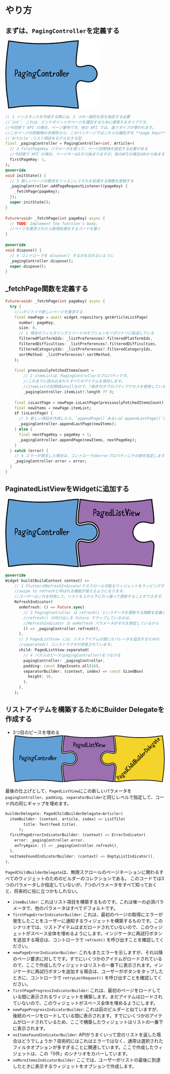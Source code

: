 # やり方

## まずは、`PagingController`を定義する
![`PagingController`](../../../Widget/images/first-puzzle-piece.png)
```dart
// 1 インスタンスを作成する際には、2 つの一般的な型を指定する必要
//`int`: これは、エンドポイントがページを識別するために使用するタイプです。 
//今回使う`API`の場合、ページ番号です。他の API では、違うタイプが使われます。
//このページ分割戦略の多様性から、このパッケージではこれらの識別子を **page keys** と呼ぶ
//`Article`:リスト項目をモデル化する型
final _pagingController = PagingController<int, Article>(
  // 2 firstPageKey パラメータを使って、ページ初期値を設定する必要がある
  //今回使う`API`の場合、ページキーは1から始まりますが、他のAPIの場合は0から始まるかもしれない
  firstPageKey: 1,
);
@override
void initState() {
  // 3 新しいページの要求をリッスンしてそれを処理する関数を登録する
  _pagingController.addPageRequestListener((pageKey) {
    _fetchPage(pageKey);
  });
  super.initState();
}

Future<void> _fetchPage(int pageKey) async {
  // TODO: Implement the function's body.
  //ページを要求されたら取得処理をするコードを書く
}

@override
void dispose() {
  // 4 コントローラを dispose() するのを忘れないように
  _pagingController.dispose();
  super.dispose();
}
```
## _fetchPage関数を定義する
```dart
Future<void> _fetchPage(int pageKey) async {
  try {
    //レポジトリで新しいページを要求する
    final newPage = await widget.repository.getArticleListPage(
      number: pageKey,
      size: 8,
      // 1 現在のフィルタリングとソートのオプションをリポジトリに転送している
      filteredPlatformIds: _listPreferences?.filteredPlatformIds,
      filteredDifficulties: _listPreferences?.filteredDifficulties,
      filteredCategoryIds: _listPreferences?.filteredCategoryIds,
      sortMethod: _listPreferences?.sortMethod,
    );

    final previouslyFetchedItemsCount =
        // 2 itemListは、PagingControllerのプロパティです。
        //これまでに読み込まれたすべてのアイテムを保持します。
        //itemListの初期値はnullなので、?条件付きプロパティアクセスを使用しています。
        _pagingController.itemList?.length ?? 0;

    final isLastPage = newPage.isLastPage(previouslyFetchedItemsCount);
    final newItems = newPage.itemList;
    if (isLastPage) {
      // 3 新しい項目を作成したら、`appendPage()`あるいは`appendLastPage()`をコールしてそれをコントローラに知らせます。
      _pagingController.appendLastPage(newItems);
    } else {
      final nextPageKey = pageKey + 1;
      _pagingController.appendPage(newItems, nextPageKey);
    }
  } catch (error) {
    // 4 エラーが発生した場合は、コントローラのerrorプロパティにその値を指定します。
    _pagingController.error = error;
  }
}
```
## PaginatedListViewをWidgetに追加する
![](../../../Widget/images/second-puzzle-piece.png)

```dart
@override
Widget build(BuildContext context) =>
    // 1 FlutterのRefreshIndicatorでスクロール可能なウィジェットをラッピングすると、
    //swipe to refreshと呼ばれる機能が使えるようになります。
    //ユーザーはこれを利用して、リストを上から下に引っ張って更新することができます。
    RefreshIndicator(
      onRefresh: () => Future.sync(
        // 2 PagingController は refresh() というデータを更新する関数を定義している
        //refresh() の呼び出しを Future でラップしているのは、 
        //RefreshIndicator の onRefresh パラメータがそれを想定しているから
        () => _pagingController.refresh(),
      ),
      // 3 PagedListView には、リストアイテムの間にセパレータを追加するための 
      //separated() コンストラクタが用意されています。
      child: PagedListView.separated(
        // 4 パズルのピース(pagingController)をつなげる
        pagingController: _pagingController,
        padding: const EdgeInsets.all(16),
        separatorBuilder: (context, index) => const SizedBox(
          height: 16,
        ),
      ),
    );
```
## リストアイテムを構築するためにBuilder Delegateを作成する
- 3つ目のピースを埋める
![](../../../Widget/images/third-puzzle-piece.png)

最後の仕上げとして、`PagedListView`にこの新しいパラメータを`pagingController`、`padding`、`separatorBuilder`と同じレベルで指定して、コード内の同じギャップを埋めます。
```dart
builderDelegate: PagedChildBuilderDelegate<Article>(
  itemBuilder: (context, article, index) => ListTile(
        title: Text(feed.title),
      );
  firstPageErrorIndicatorBuilder: (context) => ErrorIndicator(
    error: _pagingController.error,
    onTryAgain: () => _pagingController.refresh(),
  ),
  noItemsFoundIndicatorBuilder: (context) => EmptyListIndicator(),
),
```
`PagedChildBuilderDelegate`は、無限スクロールのページネーションに関わるすべてのウィジェットのためのビルダーのコレクションである。
このコードでは3つのパラメータしか指定していないが、7つのパラメータをすべて知っておくと、将来的に役に立つかもしれない。
- `itemBuilder`: これはリスト項目を構築するものです。これは唯一の必須パラメータで、他のパラメータはすべてデフォルトです。
- `firstPageErrorIndicatorBuilder`: これは、最初のページの取得にエラーが発生したことをユーザーに通知するウィジェットを構築するものです。このシナリオでは、リストアイテムはまだロードされていないので、このウィジェットがスペース全体を埋めるようにします。インジケータに再試行ボタンを追加する場合は、コントローラで `refresh()` を呼び出すことを確認してください。
- `newPageErrorIndicatorBuilder`: これもまたエラーを示しますが、それ以降のページ要求に対してです。すでにいくつかのアイテムがロードされているので、ここで作成したウィジェットはリストの一番下に表示されます。インジケータに再試行ボタンを追加する場合は、ユーザーがボタンをタップしたときに、コントローラで `retryLastRequest()` を呼び出すことを確認してください。
- `firstPageProgressIndicatorBuilder`: これは、最初のページをロードしている間に表示されるウィジェットを構築します。まだアイテムはロードされていないので、このウィジェットがスペース全体を埋めるようにします。
- `newPageProgressIndicatorBuilder`: これは前のビルダーと似ていますが、後続のページをロードしている間に表示されます。すでにいくつかのアイテムがロードされているため、ここで構築したウィジェットはリストの一番下に表示されます。
- `noItemsFoundIndicatorBuilder`: APIがうまくいって空のリストを返した場合はどうでしょうか？技術的にはこれはエラーではなく、通常は選択されたフィルタオプションが多すぎることに関連しています。ここで作成したウィジェットは、この「0件」のシナリオをカバーしています。
- `noMoreItemsIndicatorBuilder`: ここでは、ユーザーがリストの最後に到達したときに表示するウィジェットをオプションで作成します。


















